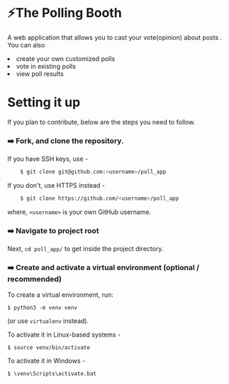 # :zap:The Polling Booth
A web application that allows you to cast your vote(opinion) about posts .
You can also
<li>create your own customized polls</li>
<li>vote in existing polls</li>
<li>view poll results</li>

# Setting it up

If you plan to contribute, below are the steps you need to follow.

### :arrow_right: Fork, and clone the repository.

If you have SSH keys, use -
```sh
    $ git clone git@github.com:<username>/poll_app
```
If you don't, use HTTPS instead -
```sh
    $ git clone https://github.com/<username>/poll_app
```
where, `<username>` is your own GitHub username.

### :arrow_right: Navigate to project root
Next, `cd poll_app/` to get inside the project directory.

### :arrow_right: Create and activate a virtual environment (optional / recommended)

To create a virtual environment, run:

    $ python3 -m venv venv
(or use `virtualenv` instead).

To activate it in Linux-based systems -

    $ source venv/bin/activate

To activate it in Windows -

    $ \venv\Scripts\activate.bat
    

